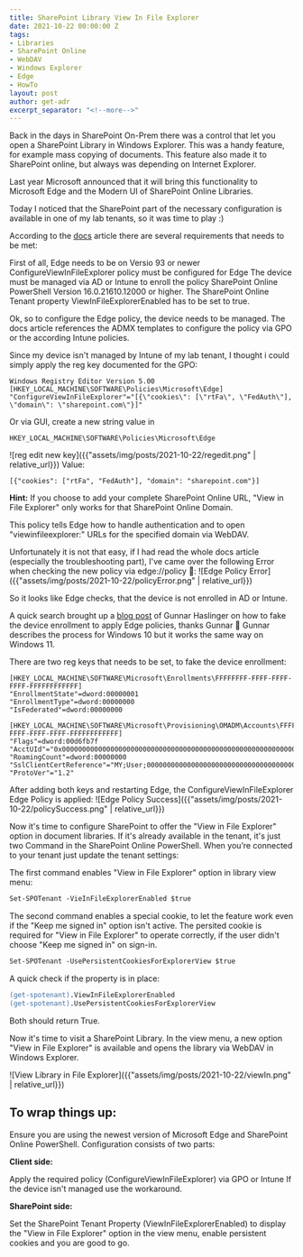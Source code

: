 ```yaml
---
title: SharePoint Library View In File Explorer
date: 2021-10-22 00:00:00 Z
tags:
- Libraries
- SharePoint Online
- WebDAV
- Windows Explorer
- Edge
- HowTo
layout: post
author: get-adr
excerpt_separator: "<!--more-->"
---
```


Back in the days in SharePoint On-Prem there was a control that let you open a SharePoint Library in Windows Explorer. This was a handy feature, for example mass copying of documents.
This feature also made it to SharePoint online, but always was depending on Internet Explorer.
<!--more-->
Last year Microsoft announced that it will bring this functionality to Microsoft Edge and the Modern UI of SharePoint Online Libraries.

Today I noticed that the SharePoint part of the necessary configuration is available in one of my lab tenants, so it was time to play :)


According to the [<u>docs</u>](https://docs.microsoft.com/en-us/sharepoint/sharepoint-view-in-edge) article there are several requirements that needs to be met:

First of all, Edge needs to be on Versio 93 or newer
ConfigureViewInFileExplorer policy must be configured for Edge
The device must be managed via AD or Intune to enroll the policy
SharePoint Online PowerShell Version 16.0.21610.12000 or higher.
The SharePoint Online Tenant property ViewInFileExplorerEnabled has to be set to true.

Ok, so to configure the Edge policy, the device needs to be managed. The docs article references the ADMX templates to configure the policy via GPO or the according Intune policies.

Since my device isn't managed by Intune of my lab tenant, I thought i could simply apply the reg key documented for the GPO:

```
Windows Registry Editor Version 5.00
[HKEY_LOCAL_MACHINE\SOFTWARE\Policies\Microsoft\Edge]
"ConfigureViewInFileExplorer"="[{\"cookies\": [\"rtFa\", \"FedAuth\"], \"domain\": \"sharepoint.com\"}]"
```
Or via GUI, create a new string value in
```
HKEY_LOCAL_MACHINE\SOFTWARE\Policies\Microsoft\Edge
```
![reg edit new key]({{"assets/img/posts/2021-10-22/regedit.png" | relative_url}})
Value: 
```
[{"cookies": ["rtFa", "FedAuth"], "domain": "sharepoint.com"}]
```
**Hint:**
If you choose to add your complete SharePoint Online URL, "View in File Explorer" only works for that SharePoint Online Domain.

This policy tells Edge how to handle authentication and to open "viewinfileexplorer:" URLs for the specified domain via WebDAV.

Unfortunately it is not that easy, if I had read the whole docs article (especially the troubleshooting part), I've came over the following Error when checking the new policy via edge://policy  🤨:
![Edge Policy Error]({{"assets/img/posts/2021-10-22/policyError.png" | relative_url}})

So it looks like Edge checks, that the device is not enrolled in AD or Intune.

A quick search brought up a [<u>blog post</u>](https://hitco.at/blog/apply-edge-policies-for-non-domain-joined-devices/) of Gunnar Haslinger on how to fake the device enrollment to apply Edge policies, thanks Gunnar 🙂 Gunnar describes the process for Windows 10 but it works the same way on Windows 11.

There are two reg keys that needs to be set, to fake the device enrollment:
```
[HKEY_LOCAL_MACHINE\SOFTWARE\Microsoft\Enrollments\FFFFFFFF-FFFF-FFFF-FFFF-FFFFFFFFFFFF] 
"EnrollmentState"=dword:00000001 
"EnrollmentType"=dword:00000000 
"IsFederated"=dword:00000000

[HKEY_LOCAL_MACHINE\SOFTWARE\Microsoft\Provisioning\OMADM\Accounts\FFFFFFFF-FFFF-FFFF-FFFF-FFFFFFFFFFFF]
"Flags"=dword:00d6fb7f
"AcctUId"="0x000000000000000000000000000000000000000000000000000000000000000000000000"
"RoamingCount"=dword:00000000
"SslClientCertReference"="MY;User;0000000000000000000000000000000000000000"
"ProtoVer"="1.2"
```
After adding both keys and restarting Edge, the ConfigureViewInFileExplorer Edge Policy is applied:
![Edge Policy Success]({{"assets/img/posts/2021-10-22/policySuccess.png" | relative_url}})

Now it's time to configure SharePoint to offer the "View in File Explorer" option in document libraries.
If it's already available in the tenant, it's just two Command in the SharePoint Online PowerShell.
When you’re connected to your tenant just update the tenant settings:

The first command enables "View in File Explorer" option in library view menu:
```ps
Set-SPOTenant -VieInFileExplorerEnabled $true
```
The second command enables a special cookie, to let the feature work even if the "Keep me signed in" option isn't active. The persited cookie is required for "View in File Explorer" to operate correctly, if the user didn't choose "Keep me signed in" on sign-in.

```ps
Set-SPOTenant -UsePersistentCookiesForExplorerView $true
```
A quick check if the property is in place:
```ps
(get-spotenant).ViewInFileExplorerEnabled
(get-spotenant).UsePersistentCookiesForExplorerView
```
Both should return True.

Now it's time to visit a SharePoint Library.
In the view menu, a new option "View in File Explorer" is available and opens the library via WebDAV in Windows Explorer.

![View Library in File Explorer]({{"assets/img/posts/2021-10-22/viewIn.png" | relative_url}})

## To wrap things up:
Ensure you are using the newest version of Microsoft Edge and SharePoint Online PowerShell.
Configuration consists of two parts:

**Client side:**

Apply the required policy (ConfigureViewInFileExplorer) via GPO or Intune 
If the device isn't managed use the workaround.

**SharePoint side:**

Set the SharePoint Tenant Property (ViewInFileExplorerEnabled) to display the "View in File Explorer" option in the view menu, enable persistent cookies and you are good to go.

